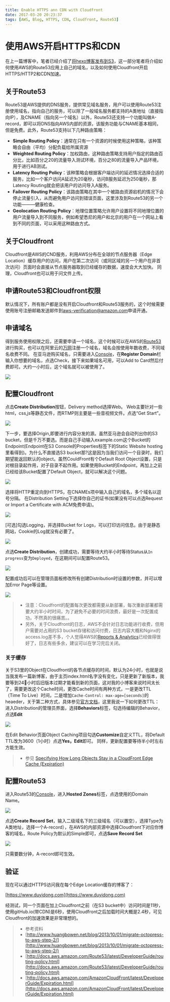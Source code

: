 ```yaml
---
title: Enable HTTPS ann CDN with Cloudfront
date: 2017-03-20 20:23:37
tags: [AWS, Blog, HTTPS, CDN, Cloudfront, Route53]
---
```


# 使用AWS开启HTTPS和CDN

在上一篇博客中，笔者已经介绍了[将hexo博客发布到S3](https://www.duyidong.com/2017/03/07/Deploy-Hexo-to-S3/)，这一部分笔者将介绍如何使用AWS的Route53应用上自己的域名，以及如何使用Cloudfront开启HTTPS/HTTP2和CDN加速。

## 关于Route53

Route53是AWS提供的DNS服务，提供常见域名服务，用户可以使用Route53注册使用域名，指向自己的服务，可以除了一般域名服务都支持的A类地址（直接指向IP），及CNAME（指向另一个域名）以外，Route53还支持一个功能叫做A-record，即可以将DNS指向AWS内部的资源，该服务功能与CNAME基本相同，但是免费。此外，Route53支持以下几种路由策略：

 - **Simple Routing Policy**：通常在只有一个资源的时候使用这种策略，该种策略会自由（平均）分配负载给所属资源
 - **Weighted Routing Policy**：加权路由，这种路由策略支持用户指定的路由百分比，比如百分之20的流量导入测试环境，百分之80的流量导入产品环境，用于进行AB测试。
 - **Latency Routing Policy**：该种策略会根据客户端访问的延迟情况选择合适的服务，比如一个客户访问A延迟为20毫秒，访问B服务延迟为250毫秒，那Latency Routing就会把该用户的访问导入A服务。
 - **Failover Routing Policy**：该路由策略在其中一个被路由资源宕机的情况下会停止流量引入，从而避免用户访问到错误页面，这里涉及到Route53的另一个功能———健康检查。
 - **Geolocation Routing Policy**：地理位置策略允许用户设置将不同地理位置的用户流量导入到不同服务，例如希望悉尼的用户和北京的用户在一个网站上看到不同的页面，可以采用这种路由方式。

## 关于Cloudfront

Cloudfront是AWS的CND服务，利用AWS分布在全球的节点服务器（Edge Location）缓存用户的访问，用户在第二次访问（或同区域的另一个用户在非首次访问）页面时会直接从节点服务器取到已经缓存的数据，速度会大大加快。
同理，Cloudfront也可以用于问文件上传。

## 申请Route53和Cloudfront权限

默认情况下，所有账户都是没有开启Cloudfront和Route53服务的，这个时候需要使用账号注册邮箱发送邮件到[aws-verification@amazon.com](aws-verification@amazon.com)申请开通。

## 申请域名

得到服务使用权限之后，还需要申请一个域名，这个时候可以在AWS的[Route53](https://console.aws.amazon.com/cloudfront/route53)进行购买，也可以在阿里云的[万网](https://wanwang.aliyun.com/domain/)注册一个域名，域名会按使用年数收费，不同域名收费不同。
在亚马逊购买域名，只需要进入[Console](https://console.aws.amazon.com/route53/home)，在**Register Domain**栏输入你想要的域名，点选Check，接下来如果域名可用，可以Add to Card然后付费即可。大约一小时后，这个域名就可以被使用了。

![](/images/Route53_Register_Domain.png)

## 配置Cloudfront

点击**Create Distribution**按钮，Delivery method选择Web。 Web主要针对一些html，css,js等静态文件，而RTMP则主要是一些音视频文件。点选“Get Start”。

![](/images/Clouldfront_Configure_Select_Delivery_Method.png)

下一步，要选择Origin,即要进行内容分发的源。虽然亚马逊会自动列出你的S3 bucket，但是千万不要选。而是自己手动输入example.com这个Bucket的Endpoint(Endpoint在S3 Console的Properties标签下的Static Website hosting里看得到)。为什么不直接选S3 bucket那?这是因为当我们访问一个目录时，我们期望能返回默认的object。虽然CouldFront有个Default Root Object设置，只是对根目录起作用，对子目录不起作用。如果使用Bucket的Endpoint，再加上之前已经给该Bucket配置了Default Object，就可以解决这个问题。

![](/images/Clouldfront_Configure_Origin_Domain_Name.png)

选择将HTTP重定向到HTTPS，在CNAMEs项中输入自己的域名，多个域名以逗号分隔。
在Distribution Setting下选择你自己的证书(如果没有可以点选Request or Import a Certificate with ACM免费申请)。

![](/images/Clouldfront_Configure_Distribution_Setting.png)

[可选]勾选Logging，并选择Bucket for Logs，可以打印访问信息。由于是静态网站，Cookie的Log就没有必要了。

![](/images/Clouldfront_Configure_Logging.png)

点选**Create Distribution**，创建成功，需要等待大约半小时等待Status从```In progress```变为```Deployed```，在这期间可以配置Route53。

![](/images/Clouldfront_Configure_Success.png)

配置成功后可以在管理员面板修改所有创建Distribution时设置的参数，并可以增加Error Page等设置。

![](/images/Clouldfront_Configure_Admin.png)

> * 注意：Cloudfront的配置每次更改都需要从新部署，每次重新部署都需要大约半小时时间，为了避免不必要的时间浪费，最好是一次配置成功，不然真的很痛苦。。
> * 另外，关于Cloudfront的日志，AWS不会针对日志功能进行收费，但用户需要对占用的S3 bucket存储和访问付费，日志内容大概和Nginx的access.log差不多，个人觉得AWS的[Reports & Analytics](https://console.aws.amazon.com/cloudfront/home#cache_stat_reports)已经做得很好了，日志有些多余，建议可以在学习完后关闭。

### 关于缓存

关于S3里的Object在Cloudfront的各节点缓存的时间，默认为24小时，也就是说当我发布一篇新博客，由于主页index.html名字没有变化，只是更新了新版本，我要等到24小时后旧版本过期才能看到新的页面，这对我的小博客来说时间太长了，需要更改这个Cache时间，更改Cache时间有两种方式，一是更改TTL（Time To Live）时间，二是增加```Cache-Control: max-age=[seconds]```的heaeder，关于第二种方式，具体参见[官方文档](http://docs.aws.amazon.com/AmazonCloudFront/latest/DeveloperGuide/Expiration.html#expiration-individual-objects)，这里我说一下如何更改TTL：
进入Distribution的管理员界面，选择**Behaviors**标签，勾选待编辑的Behavior，点选**Edit**

![](/images/Cloudfront_Distributions_Behaviors.png)

在Edit Behavior页面Object Caching项目勾选**Customize**自定义TTL，将Default TTL改为3600（1小时）点选**Yes，Edit**即可。
同样，更新配置要等待半小时左右方能生效。

> * 参见 [Specifying How Long Objects Stay in a CloudFront Edge Cache (Expiration)](http://docs.aws.amazon.com/AmazonCloudFront/latest/DeveloperGuide/Expiration.html)

## 配置Route53

进入Route53的[Console](https://console.aws.amazon.com/route53/home)，进入**Hosted Zones**标签，点选使用的Domain Name。

![](/images/Route53_Host_Zones.png)

点选**Create Record Set**，输入二级域名下的三级域名（可以置空），选择Type为A类地址，选择一个A-record），在AWS的内部资源中选择Cloudfront下对应你博客的域名，Route Policy为默认的Simple即可，点选**Save Record Set**

![](/images/Route53_Create_Record_Set.png)

只需要数分钟，A-record即可生效。

## 验证

现在可以通过HTTPS访问我在每个Edge Location缓存的博客了：

[https://www.duyidong.com](https://www.duyidong.com)

经测试，同一个页面在加上Cloudfront之前（在S3 bucket中）访问时间是11秒，使用gitHub.io(带CDN)是6秒，使用Cloudfront之后加载时间大概是2.4秒，可见Cloudfront的加速效果是非常理想的。


> * 参考资料
> * [http://www.huangbowen.net/blog/2013/10/01/migrate-octopress-to-aws-step-2/](http://www.huangbowen.net/blog/2013/10/01/migrate-octopress-to-aws-step-2/)
> * [http://docs.aws.amazon.com/Route53/latest/DeveloperGuide/routing-policy.html](http://docs.aws.amazon.com/Route53/latest/DeveloperGuide/routing-policy.html)
> * [http://docs.aws.amazon.com/AmazonCloudFront/latest/DeveloperGuide/Expiration.html](http://docs.aws.amazon.com/AmazonCloudFront/latest/DeveloperGuide/Expiration.html)